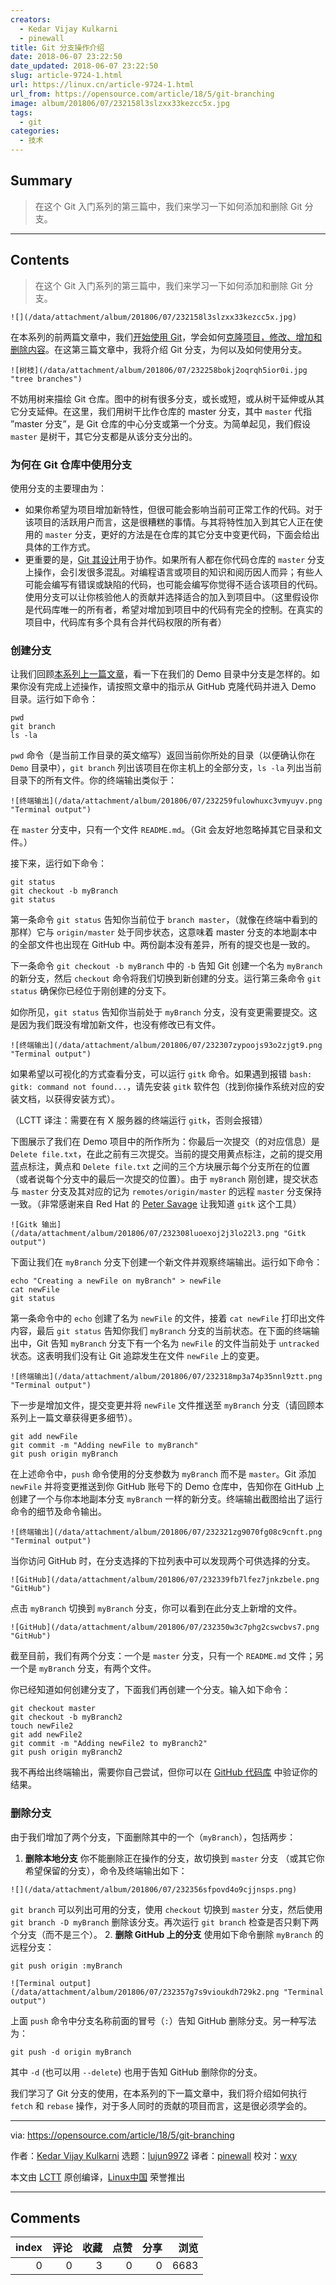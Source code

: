 ```yaml
---
creators:
  - Kedar Vijay Kulkarni
  - pinewall
title: Git 分支操作介绍
date: 2018-06-07 23:22:50
date_updated: 2018-06-07 23:22:50
slug: article-9724-1.html
url: https://linux.cn/article-9724-1.html
url_from: https://opensource.com/article/18/5/git-branching
image: album/201806/07/232158l3slzxx33kezcc5x.jpg
tags:
  - git
categories:
  - 技术
---
```


## Summary

> 在这个 Git 入门系列的第三篇中，我们来学习一下如何添加和删除 Git 分支。

***

<!-- more -->

## Contents

> 
> 在这个 Git 入门系列的第三篇中，我们来学习一下如何添加和删除 Git 分支。
> 
> 
> 

`![](/data/attachment/album/201806/07/232158l3slzxx33kezcc5x.jpg)`

在本系列的前两篇文章中，我们[开始使用 Git](https://linux.cn/article-9319-1.html)，学会如何[克隆项目，修改、增加和删除内容](https://linux.cn/article-9517-1.html)。在这第三篇文章中，我将介绍 Git 分支，为何以及如何使用分支。

`![树枝](/data/attachment/album/201806/07/232258bokj2oqrqh5ior0i.jpg "tree branches")`

不妨用树来描绘 Git 仓库。图中的树有很多分支，或长或短，或从树干延伸或从其它分支延伸。在这里，我们用树干比作仓库的 master 分支，其中 `master` 代指 ”master 分支”，是 Git 仓库的中心分支或第一个分支。为简单起见，我们假设 `master` 是树干，其它分支都是从该分支分出的。

### 为何在 Git 仓库中使用分支

使用分支的主要理由为：

* 如果你希望为项目增加新特性，但很可能会影响当前可正常工作的代码。对于该项目的活跃用户而言，这是很糟糕的事情。与其将特性加入到其它人正在使用的 `master` 分支，更好的方法是在仓库的其它分支中变更代码，下面会给出具体的工作方式。
* 更重要的是，[Git 其设计](https://en.wikipedia.org/wiki/Git)用于协作。如果所有人都在你代码仓库的 `master` 分支上操作，会引发很多混乱。对编程语言或项目的知识和阅历因人而异；有些人可能会编写有错误或缺陷的代码，也可能会编写你觉得不适合该项目的代码。使用分支可以让你核验他人的贡献并选择适合的加入到项目中。（这里假设你是代码库唯一的所有者，希望对增加到项目中的代码有完全的控制。在真实的项目中，代码库有多个具有合并代码权限的所有者）

### 创建分支

让我们回顾[本系列上一篇文章](https://linux.cn/article-9517-1.html)，看一下在我们的 Demo 目录中分支是怎样的。如果你没有完成上述操作，请按照文章中的指示从 GitHub 克隆代码并进入 Demo 目录。运行如下命令：

```shell
pwd
git branch
ls -la
```

`pwd` 命令（是当前工作目录的英文缩写）返回当前你所处的目录（以便确认你在 `Demo` 目录中），`git branch` 列出该项目在你主机上的全部分支，`ls -la` 列出当前目录下的所有文件。你的终端输出类似于：

`![终端输出](/data/attachment/album/201806/07/232259fulowhuxc3vmyuyv.png "Terminal output")`

在 `master` 分支中，只有一个文件 `README.md`。（Git 会友好地忽略掉其它目录和文件。）

接下来，运行如下命令：

```shell
git status
git checkout -b myBranch
git status
```

第一条命令 `git status` 告知你当前位于 `branch master`，（就像在终端中看到的那样）它与 `origin/master` 处于同步状态，这意味着 master 分支的本地副本中的全部文件也出现在 GitHub 中。两份副本没有差异，所有的提交也是一致的。

下一条命令 `git checkout -b myBranch` 中的 `-b` 告知 Git 创建一个名为 `myBranch` 的新分支，然后 `checkout` 命令将我们切换到新创建的分支。运行第三条命令 `git status` 确保你已经位于刚创建的分支下。

如你所见，`git status` 告知你当前处于 `myBranch` 分支，没有变更需要提交。这是因为我们既没有增加新文件，也没有修改已有文件。

`![终端输出](/data/attachment/album/201806/07/232307zypoojs93o2zjgt9.png "Terminal output")`

如果希望以可视化的方式查看分支，可以运行 `gitk` 命令。如果遇到报错 `bash: gitk: command not found...`，请先安装 `gitk` 软件包（找到你操作系统对应的安装文档，以获得安装方式）。

（LCTT 译注：需要在有 X 服务器的终端运行 `gitk`，否则会报错）

下图展示了我们在 Demo 项目中的所作所为：你最后一次提交（的对应信息）是 `Delete file.txt`，在此之前有三次提交。当前的提交用黄点标注，之前的提交用蓝点标注，黄点和 `Delete file.txt` 之间的三个方块展示每个分支所在的位置（或者说每个分支中的最后一次提交的位置）。由于 `myBranch` 刚创建，提交状态与 `master` 分支及其对应的记为 `remotes/origin/master` 的远程 `master` 分支保持一致。（非常感谢来自 Red Hat 的 [Peter Savage](https://opensource.com/users/psav) 让我知道 `gitk` 这个工具）

`![Gitk 输出](/data/attachment/album/201806/07/232308luoexoj2j3lo22l3.png "Gitk output")`

下面让我们在 `myBranch` 分支下创建一个新文件并观察终端输出。运行如下命令：

```shell
echo "Creating a newFile on myBranch" > newFile
cat newFile
git status
```

第一条命令中的 `echo` 创建了名为 `newFile` 的文件，接着 `cat newFile` 打印出文件内容，最后 `git status` 告知你我们 `myBranch` 分支的当前状态。在下面的终端输出中，Git 告知 `myBranch` 分支下有一个名为 `newFile` 的文件当前处于 `untracked` 状态。这表明我们没有让 Git 追踪发生在文件 `newFile` 上的变更。

`![终端输出](/data/attachment/album/201806/07/232318mp3a74p35nnl9ztt.png "Terminal output")`

下一步是增加文件，提交变更并将 `newFile` 文件推送至 `myBranch` 分支（请回顾本系列上一篇文章获得更多细节）。

```shell
git add newFile
git commit -m "Adding newFile to myBranch"
git push origin myBranch
```

在上述命令中，`push` 命令使用的分支参数为 `myBranch` 而不是 `master`。Git 添加 `newFile` 并将变更推送到你 GitHub 账号下的 Demo 仓库中，告知你在 GitHub 上创建了一个与你本地副本分支 `myBranch` 一样的新分支。终端输出截图给出了运行命令的细节及命令输出。

`![终端输出](/data/attachment/album/201806/07/232321zg9070fg08c9cnft.png "Terminal output")`

当你访问 GitHub 时，在分支选择的下拉列表中可以发现两个可供选择的分支。

`![GitHub](/data/attachment/album/201806/07/232339fb7lfez7jnkzbele.png "GitHub")`

点击 `myBranch` 切换到 `myBranch` 分支，你可以看到在此分支上新增的文件。

`![GitHub](/data/attachment/album/201806/07/232350w3c7phg2cswcbvs7.png "GitHub")`

截至目前，我们有两个分支：一个是 `master` 分支，只有一个 `README.md` 文件；另一个是 `myBranch` 分支，有两个文件。

你已经知道如何创建分支了，下面我们再创建一个分支。输入如下命令：

```shell
git checkout master
git checkout -b myBranch2
touch newFile2
git add newFile2
git commit -m "Adding newFile2 to myBranch2"
git push origin myBranch2
```

我不再给出终端输出，需要你自己尝试，但你可以在 [GitHub 代码库](https://github.com/kedark3/Demo/tree/myBranch2) 中验证你的结果。

### 删除分支

由于我们增加了两个分支，下面删除其中的一个（`myBranch`），包括两步：

1. **删除本地分支** 你不能删除正在操作的分支，故切换到 `master` 分支 （或其它你希望保留的分支），命令及终端输出如下：

`![](/data/attachment/album/201806/07/232356sfpovd4o9cjjnsps.png)`

`git branch` 可以列出可用的分支，使用 `checkout` 切换到 `master` 分支，然后使用 `git branch -D myBranch` 删除该分支。再次运行 `git branch` 检查是否只剩下两个分支（而不是三个）。
2. **删除 GitHub 上的分支** 使用如下命令删除 `myBranch` 的远程分支：

```shell
git push origin :myBranch
```

`![Terminal output](/data/attachment/album/201806/07/232357g7s9vioukdh729k2.png "Terminal output")`

上面 `push` 命令中分支名称前面的冒号（`:`）告知 GitHub 删除分支。另一种写法为：

```shell
git push -d origin myBranch
```

其中 `-d` (也可以用 `--delete`) 也用于告知 GitHub 删除你的分支。

我们学习了 Git 分支的使用，在本系列的下一篇文章中，我们将介绍如何执行 `fetch` 和 `rebase` 操作，对于多人同时的贡献的项目而言，这是很必须学会的。

---

via: <https://opensource.com/article/18/5/git-branching>

作者：[Kedar Vijay Kulkarni](https://opensource.com/users/kkulkarn) 选题：[lujun9972](https://github.com/lujun9972) 译者：[pinewall](https://github.com/pinewall) 校对：[wxy](https://github.com/wxy)

本文由 [LCTT](https://github.com/LCTT/TranslateProject) 原创编译，[Linux中国](https://linux.cn/) 荣誉推出

***

## Comments


|   index |   评论 |   收藏 |   点赞 |   分享 |   浏览 |
|--------:|-------:|-------:|-------:|-------:|-------:|
|       0 |      0 |      3 |      0 |      0 |   6683 |
